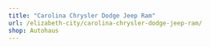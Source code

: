 ```yaml
---
title: "Carolina Chrysler Dodge Jeep Ram"
url: /elizabeth-city/carolina-chrysler-dodge-jeep-ram/
shop: Autohaus
---
```

